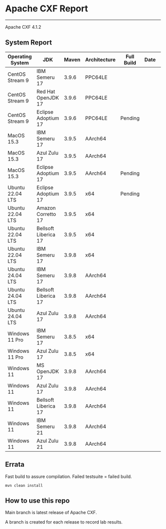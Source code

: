 # Apache CXF Report
--- 

Apache CXF 4.1.2

## System Report

| Operating System    | JDK       | Maven | Architecture | Full Build | Date  | Notes |
|---------------------|-----------|-------|--------------|------------|-------|-------|
| CentOS Stream 9     | IBM Semeru 17  | 3.9.6 | PPC64LE      |   | | |
| CentOS Stream 9     | Red Hat OpenJDK 17  | 3.9.6 | PPC64LE      |   | | |
| CentOS Stream 9     | Eclipse Adoptium 17  | 3.9.6 | PPC64LE     | Pending  | | |
| MacOS 15.3          | IBM Semeru 17  | 3.9.5 | AArch64      |   | | |
| MacOS 15.3          | Azul Zulu 17  | 3.9.5 | AArch64     |   | | |
| MacOS 15.3          | Eclipse Adoptium 17  | 3.9.5 | AArch64      |  Pending | | |
| Ubuntu 22.04 LTS    | Eclipse Adoptium 17  | 3.9.5 | x64     |  Pending | | |
| Ubuntu 22.04 LTS    | Amazon Corretto 17  | 3.9.5 | x64      |   | | |
| Ubuntu 22.04 LTS    | Bellsoft Liberica 17  | 3.9.5 | x64     |   | | |
| Ubuntu 22.04 LTS    | IBM Semeru 17  | 3.9.8 | x64      |   | | |
| Ubuntu 24.04 LTS    | IBM Semeru 17  | 3.9.8 | AArch64      |   | | |
| Ubuntu 24.04 LTS    | Bellsoft Liberica 17 | 3.9.8 | AArch64      |   | | |
| Ubuntu 24.04 LTS    | Azul Zulu 17  | 3.9.8 | AArch64      |   | | |
| Windows 11 Pro      | IBM Semeru 17  | 3.8.5 | x64      |   | | |
| Windows 11 Pro      | Azul Zulu 17  | 3.8.5 | x64      |   | | |
| Windows 11       | MS OpenJDK 17  | 3.9.8 | AArch64      |   | | |
| Windows 11       | Azul Zulu 17  | 3.9.8 | AArch64      |   | | |
| Windows 11       | Bellsoft Liberica 17  | 3.9.8 | AArch64      |   | | |
| Windows 11       | IBM Semeru 21  | 3.9.8 | AArch64      |   | | |
| Windows 11       | Azul Zulu 21  | 3.9.8 | AArch64      |   | | |



## Errata


Fast build to assure compilation. Failed testsuite = failed build.
```
mvn clean install
```

## How to use this repo

Main branch is latest release of Apache CXF.

A branch is created for each release to record lab results.
